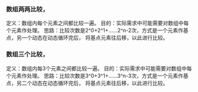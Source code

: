 ### 数组两两比较，
定义：数组内每个元素之间都比较一遍。
目的：实际需求中可能需要对数组中每个元素作处理。
思路：比较次数是2^0+2^1+……2^n-2次，方式是一个元素作基点，另一个动态在动态循环完后，
将基点元素往后移，以此进行比较。

### 数组三个比较，
定义：数组内每3个元素之间都比较一遍。
目的：实际需求中可能需要对数组中每个元素作处理。
思路：比较次数是3^0+3^1+……3^n-3次，方式是一个元素作基点，另二个动态在动态循环完后，
将基点元素往后移，以此进行比较。